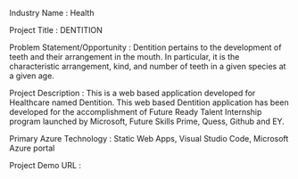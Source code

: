 Industry Name : Health

Project Title : DENTITION

Problem Statement/Opportunity : Dentition pertains to the development of teeth and their arrangement in the mouth. In particular, it is the characteristic arrangement, kind, and number of teeth in a given species at a given age.

Project Description : This is a web based application developed for Healthcare named Dentition. This web based Dentition application has been developed for the accomplishment of Future Ready Talent Internship program launched by Microsoft, Future Skills Prime, Quess, Github and EY.

Primary Azure Technology : Static Web Apps, Visual Studio Code, Microsoft Azure portal

Project Demo URL : 
